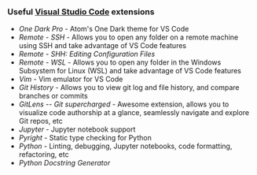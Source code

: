 ### Useful [Visual Studio Code](https://code.visualstudio.com/) extensions

* *One Dark Pro* - Atom's One Dark theme for VS Code
* *Remote - SSH* - Allows you to open any folder on a remote machine using SSH and take advantage of VS Code features
* *Remote - SHH: Editing Configuration Files*
* *Remote - WSL* - Allows you to open any folder in the Windows Subsystem for Linux (WSL) and take advantage of VS Code features
* *Vim* - Vim emulator for VS Code
* *Git History* - Allows you to view git log and file history, and compare branches or commits
* *GitLens -- Git supercharged* - Awesome extension, allows you to visualize code authorship at a glance, seamlessly navigate and explore Git repos, etc
* *Jupyter* - Jupyter notebook support
* *Pyright* - Static type checking for Python
* *Python* - Linting, debugging, Jupyter notebooks, code formatting, refactoring, etc
* *Python Docstring Generator*
